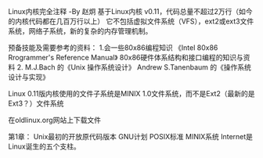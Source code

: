 Linux内核完全注释 -By 赵炯
基于Linux内核 v0.11，代码总量不超过2万行（如今的内核代码都在几百万行以上） 它不包括虚拟文件系统（VFS），ext2或ext3文件系统，网络子系统，新的复杂的内存管理机制。

预备技能及需要参考的资料：
1.会一些80x86编程知识  《Intel 80x86 Rrogrammer's Reference Manual》
80x86硬件体系结构和接口编程的知识与资料
2. M.J.Bach 的《Unix 操作系统设计》 Andrew S.Tanenbaum 的《操作系统设计与实现》


Linux 0.11版内核使用的文件子系统是MINIX 1.0文件系统，而不是Ext2（最新的是Ext3？）文件系统 


在oldlinux.org网站上下载文件

第1章：
Unix最初的开放原代码版本 GNU计划 POSIX标准 MINIX系统 Internet是Linux诞生的五个支柱。 